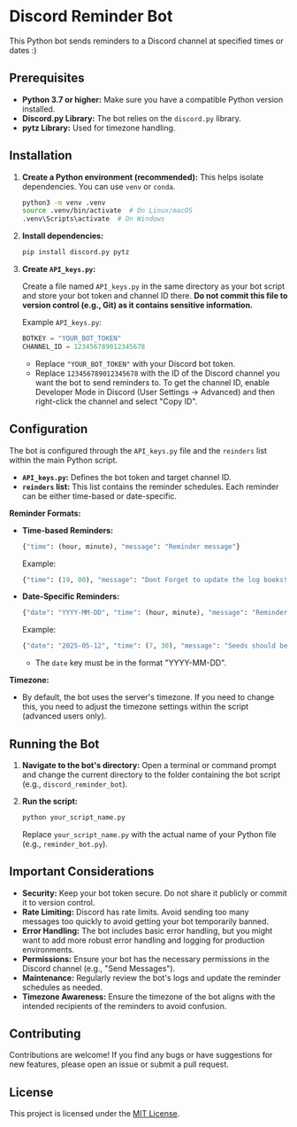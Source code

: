 # Discord Reminder Bot

This Python bot sends reminders to a Discord channel at specified times or dates :)

## Prerequisites

* **Python 3.7 or higher:**  Make sure you have a compatible Python version installed.
* **Discord.py Library:** The bot relies on the `discord.py` library.
* **pytz Library:** Used for timezone handling.

## Installation

1. **Create a Python environment (recommended):** This helps isolate dependencies. You can use
`venv` or `conda`.

   ```bash
   python3 -m venv .venv
   source .venv/bin/activate  # On Linux/macOS
   .venv\Scripts\activate  # On Windows
   ```

2. **Install dependencies:**

   ```bash
   pip install discord.py pytz
   ```

3. **Create `API_keys.py`:**

   Create a file named `API_keys.py` in the same directory as your bot script and store your bot
token and channel ID there.  **Do not commit this file to version control (e.g., Git) as it
contains sensitive information.**

   Example `API_keys.py`:

   ```python
   BOTKEY = "YOUR_BOT_TOKEN"
   CHANNEL_ID = 123456789012345678
   ```

   * Replace `"YOUR_BOT_TOKEN"` with your Discord bot token.
   * Replace `123456789012345678` with the ID of the Discord channel you want the bot to send
reminders to.  To get the channel ID, enable Developer Mode in Discord (User Settings ->
Advanced) and then right-click the channel and select "Copy ID".

## Configuration

The bot is configured through the `API_keys.py` file and the `reinders` list within the main
Python script.

* **`API_keys.py`:**  Defines the bot token and target channel ID.
* **`reinders` list:**  This list contains the reminder schedules.  Each reminder can be either
time-based or date-specific.

**Reminder Formats:**

* **Time-based Reminders:**

  ```python
  {"time": (hour, minute), "message": "Reminder message"}
  ```

  Example:

  ```python
  {"time": (19, 00), "message": "Dont Forget to update the log books!"}
  ```

* **Date-Specific Reminders:**

  ```python
  {"date": "YYYY-MM-DD", "time": (hour, minute), "message": "Reminder message"}
  ```

  Example:

  ```python
  {"date": "2025-05-12", "time": (7, 30), "message": "Seeds should be in today!"}
  ```

  * The `date` key must be in the format "YYYY-MM-DD".

**Timezone:**

* By default, the bot uses the server's timezone. If you need to change this, you need to adjust
the timezone settings within the script (advanced users only).

## Running the Bot

1. **Navigate to the bot's directory:** Open a terminal or command prompt and change the current
directory to the folder containing the bot script (e.g., `discord_reminder_bot`).

2. **Run the script:**

   ```bash
   python your_script_name.py
   ```

   Replace `your_script_name.py` with the actual name of your Python file (e.g.,
`reminder_bot.py`).

## Important Considerations

* **Security:**  Keep your bot token secure. Do not share it publicly or commit it to version
control.
* **Rate Limiting:** Discord has rate limits. Avoid sending too many messages too quickly to
avoid getting your bot temporarily banned.
* **Error Handling:** The bot includes basic error handling, but you might want to add more
robust error handling and logging for production environments.
* **Permissions:**  Ensure your bot has the necessary permissions in the Discord channel (e.g.,
"Send Messages").
* **Maintenance:** Regularly review the bot's logs and update the reminder schedules as needed.
* **Timezone Awareness:** Ensure the timezone of the bot aligns with the intended recipients of
the reminders to avoid confusion.

## Contributing

Contributions are welcome! If you find any bugs or have suggestions for new features, please open
an issue or submit a pull request.

## License

This project is licensed under the [MIT License](LICENSE).
